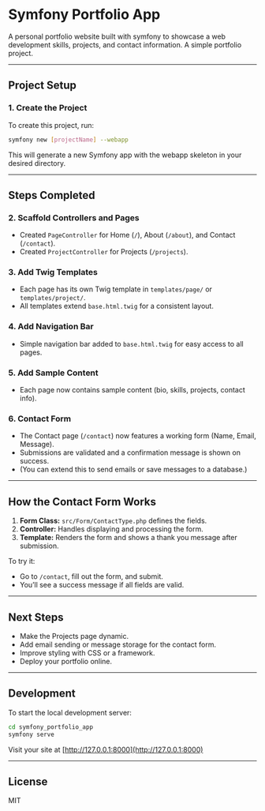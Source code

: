 # Symfony Portfolio App

A personal portfolio website built with symfony to showcase a web development skills, projects, and contact information. A simple portfolio project.

---

## Project Setup

### 1. Create the Project

To create this project, run:

```bash
symfony new [projectName] --webapp
```

This will generate a new Symfony app with the webapp skeleton in your desired directory.

---

## Steps Completed


### 2. Scaffold Controllers and Pages
- Created `PageController` for Home (`/`), About (`/about`), and Contact (`/contact`).
- Created `ProjectController` for Projects (`/projects`).

### 3. Add Twig Templates
- Each page has its own Twig template in `templates/page/` or `templates/project/`.
- All templates extend `base.html.twig` for a consistent layout.

### 4. Add Navigation Bar
- Simple navigation bar added to `base.html.twig` for easy access to all pages.

### 5. Add Sample Content
- Each page now contains sample content (bio, skills, projects, contact info).

### 6. Contact Form
- The Contact page (`/contact`) now features a working form (Name, Email, Message).
- Submissions are validated and a confirmation message is shown on success.
- (You can extend this to send emails or save messages to a database.)

---

## How the Contact Form Works

1. **Form Class:** `src/Form/ContactType.php` defines the fields.
2. **Controller:** Handles displaying and processing the form.
3. **Template:** Renders the form and shows a thank you message after submission.

To try it:
- Go to `/contact`, fill out the form, and submit.
- You’ll see a success message if all fields are valid.

---

## Next Steps
- Make the Projects page dynamic.
- Add email sending or message storage for the contact form.
- Improve styling with CSS or a framework.
- Deploy your portfolio online.

---

## Development

To start the local development server:

```bash
cd symfony_portfolio_app
symfony serve
```

Visit your site at [http://127.0.0.1:8000](http://127.0.0.1:8000)

---

## License
MIT
